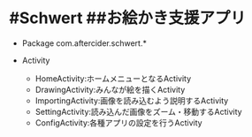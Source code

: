 #Schwert
##お絵かき支援アプリ
=======

- Package
com.aftercider.schwert.*

- Activity
  - HomeActivity:ホームメニューとなるActivity
  - DrawingActivity:みんなが絵を描くActivity
  - ImportingActivity:画像を読み込むよう説明するActivity
  - SettingActivity:読み込んだ画像をズーム・移動するActivity
  - ConfigActivity:各種アプリの設定を行うActivity